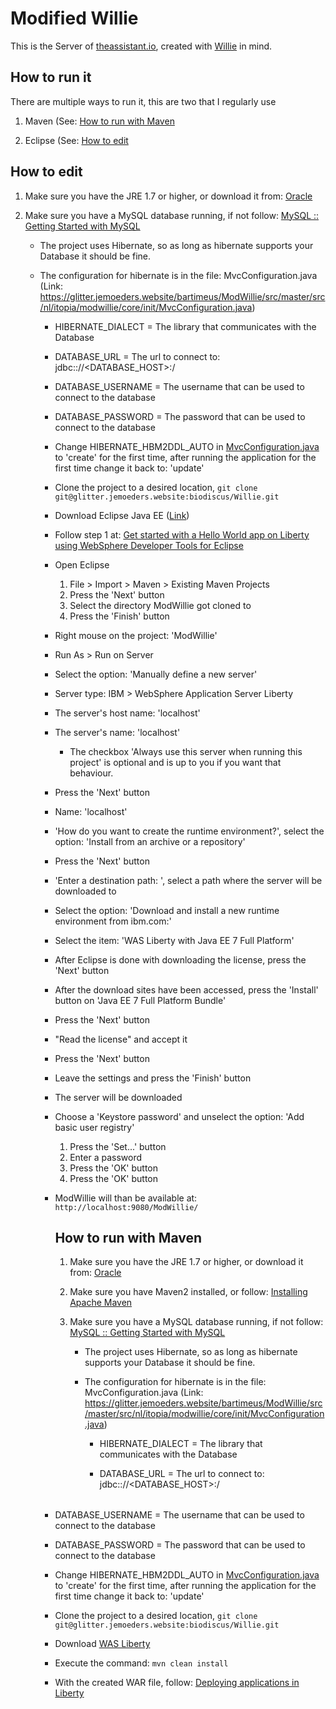 # Modified Willie
This is the Server of [theassistant.io](https://theassistant.io), created with [Willie](https://glitter.jemoeders.website/biodiscus/Willie) in mind. 


## How to run it
There are multiple ways to run it, this are two that I regularly use

1) Maven (See: [How to run with Maven](#how-to-run-with-maven)

2) Eclipse (See: [How to edit](#how-to-edit)

## How to edit
1) Make sure you have the JRE 1.7 or higher, or download it from: [Oracle](http://www.oracle.com/technetwork/java/javase/downloads/jre8-downloads-2133155.html)

2) Make sure you have a MySQL database running, if not follow: [MySQL :: Getting Started with MySQL](http://dev.mysql.com/doc/mysql-getting-started/en/)

    * The project uses Hibernate, so as long as hibernate supports your Database it should be fine.
    
    * The configuration for hibernate is in the file: MvcConfiguration.java (Link: https://glitter.jemoeders.website/bartimeus/ModWillie/src/master/src/nl/itopia/modwillie/core/init/MvcConfiguration.java)
    
        * HIBERNATE_DIALECT = The library that communicates with the Database
        
        * DATABASE_URL = The url to connect to: jdbc:<DATABASE>://<DATABASE_HOST>:<PORT>/<TABLE>
        
        * DATABASE_USERNAME = The username that can be used to connect to the database
        
        * DATABASE_PASSWORD = The password that can be used to connect to the database
        
3) Change HIBERNATE_HBM2DDL_AUTO  in [MvcConfiguration.java](https://glitter.jemoeders.website/bartimeus/ModWillie/src/master/src/nl/itopia/modwillie/core/init/MvcConfiguration.java) to 'create' for the first time, after running the application for the first time change it back to: 'update'

4) Clone the project to a desired location, 
```git clone git@glitter.jemoeders.website:biodiscus/Willie.git```

5) Download Eclipse Java EE ([Link](http://www.eclipse.org/downloads/packages/eclipse-ide-java-ee-developers/keplersr2))

6) Follow step 1 at: [Get started with a Hello World app on Liberty using WebSphere Developer Tools for Eclipse](https://developer.ibm.com/wasdev/docs/developing-applications-wdt-liberty-profile/)

7) Open Eclipse
    1) File > Import > Maven > Existing Maven Projects
    2) Press the 'Next' button
    3) Select the directory ModWillie got cloned to
    4) Press the 'Finish' button
    
8) Right mouse on the project: 'ModWillie'

9) Run As > Run on Server

10) Select the option: 'Manually define a new server'

11) Server type: IBM > WebSphere Application Server Liberty

12) The server's host name: 'localhost'

13) The server's name: 'localhost'

    * The checkbox 'Always use this server when running this project' is optional and is up to you if you want that behaviour.
    
14) Press the 'Next' button

15) Name: 'localhost'

16) 'How do you want to create the runtime environment?', select the option: 'Install from an archive or a repository'

17) Press the 'Next' button

18) 'Enter a destination path: ', select a path where the server will be downloaded to

19) Select the option: 'Download and install a new runtime environment from ibm.com:'

20) Select the item: 'WAS Liberty with Java EE 7 Full Platform' 

21) After Eclipse is done with downloading the license, press the 'Next' button

22) After the download sites have been accessed, press the 'Install' button on 'Java EE 7 Full Platform Bundle'

23) Press the 'Next' button

24) "Read the license" and accept it

25) Press the 'Next' button

26) Leave the settings and press the 'Finish' button

27) The server will be downloaded

28) Choose a 'Keystore password' and unselect the option: 'Add basic user registry'
    1) Press the 'Set...' button
    2) Enter a password
    3) Press the 'OK' button
    4) Press the 'OK' button
    
29) ModWillie will than be available at: ```http://localhost:9080/ModWillie/```

## How to run with Maven
1) Make sure you have the JRE 1.7 or higher, or download it from: [Oracle](http://www.oracle.com/technetwork/java/javase/downloads/jre8-downloads-2133155.html)

2) Make sure you have Maven2 installed, or follow: [Installing Apache Maven](http://maven.apache.org/install.html)

3) Make sure you have a MySQL database running, if not follow: [MySQL :: Getting Started with MySQL](http://dev.mysql.com/doc/mysql-getting-started/en/)

    * The project uses Hibernate, so as long as hibernate supports your Database it should be fine.
    
    * The configuration for hibernate is in the file: MvcConfiguration.java (Link: https://glitter.jemoeders.website/bartimeus/ModWillie/src/master/src/nl/itopia/modwillie/core/init/MvcConfiguration.java)
    
        * HIBERNATE_DIALECT = The library that communicates with the Database
        
        * DATABASE_URL = The url to connect to: jdbc:<DATABASE>://<DATABASE_HOST>:<PORT>/<TABLE>
        
        * DATABASE_USERNAME = The username that can be used to connect to the database
        
        * DATABASE_PASSWORD = The password that can be used to connect to the database
        
4) Change HIBERNATE_HBM2DDL_AUTO  in [MvcConfiguration.java](https://glitter.jemoeders.website/bartimeus/ModWillie/src/master/src/nl/itopia/modwillie/core/init/MvcConfiguration.java) to 'create' for the first time, after running the application for the first time change it back to: 'update'

5) Clone the project to a desired location, 
```git clone git@glitter.jemoeders.website:biodiscus/Willie.git```

6) Download [WAS Liberty](https://developer.ibm.com/wasdev/downloads/liberty-profile-using-non-eclipse-environments/)

7) Execute the command: ```mvn clean install```

8) With the created WAR file, follow: [Deploying applications in Liberty](http://www.ibm.com/support/knowledgecenter/SS7K4U_liberty/com.ibm.websphere.wlp.zseries.doc/ae/twlp_dep.html)